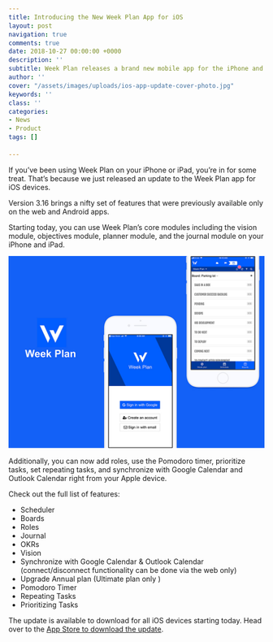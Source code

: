 ```yaml
---
title: Introducing the New Week Plan App for iOS
layout: post
navigation: true
comments: true
date: 2018-10-27 00:00:00 +0000
description: ''
subtitle: Week Plan releases a brand new mobile app for the iPhone and iPad
author: ''
cover: "/assets/images/uploads/ios-app-update-cover-photo.jpg"
keywords: ''
class: ''
categories:
- News
- Product
tags: []

---
```

If you’ve been using Week Plan on your iPhone or iPad, you’re in for some treat. That’s because we just released an update to the Week Plan app for iOS devices.

Version 3.16 brings a nifty set of features that were previously available only on the web and Android apps.

Starting today, you can use Week Plan’s core modules including the vision module, objectives module, planner module, and the journal module on your iPhone and iPad.

![](/assets/images/uploads/ios-app-update-4.jpg)

Additionally, you can now add roles, use the Pomodoro timer, prioritize tasks, set repeating tasks, and synchronize with Google Calendar and Outlook Calendar right from your Apple device.

Check out the full list of features:

* Scheduler
* Boards
* Roles
* Journal
* OKRs
* Vision
* Synchronize with Google Calendar & Outlook Calendar (connect/disconnect functionality can be done via the web only)
* Upgrade Annual plan (Ultimate plan only )
* Pomodoro Timer
* Repeating Tasks
* Prioritizing Tasks

The update is available to download for all iOS devices starting today. Head over to the [App Store to download the update](https://itunes.apple.com/us/app/week-plan/id868630562?mt=8).